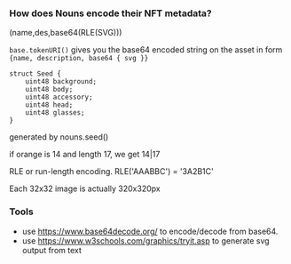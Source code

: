 ### How does Nouns encode their NFT metadata?

(name,des,base64(RLE(SVG)))

`base.tokenURI()` gives you the base64 encoded string on the asset in form `{name, description, base64 { svg }}`

```solidity
struct Seed {
    uint48 background;
    uint48 body;
    uint48 accessory;
    uint48 head;
    uint48 glasses;
}
```

generated by nouns.seed()

if orange is 14 and length 17, we get 14|17

RLE or run-length encoding. RLE('AAABBC') = '3A2B1C'

Each 32x32 image is actually 320x320px



### Tools

- use https://www.base64decode.org/ to encode/decode from base64.
- use https://www.w3schools.com/graphics/tryit.asp to generate svg output from text


